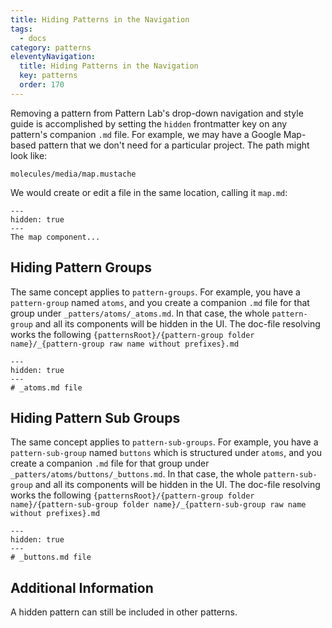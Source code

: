 ```yaml
---
title: Hiding Patterns in the Navigation
tags:
  - docs
category: patterns
eleventyNavigation:
  title: Hiding Patterns in the Navigation
  key: patterns
  order: 170
---
```


Removing a pattern from Pattern Lab's drop-down navigation and style guide is accomplished by setting the `hidden` frontmatter key on any pattern's companion `.md` file. For example, we may have a Google Map-based pattern that we don't need for a particular project. The path might look like:

    molecules/media/map.mustache

We would create or edit a file in the same location, calling it `map.md`:

```
---
hidden: true
---
The map component...
```

## Hiding Pattern Groups

The same concept applies to `pattern-groups`. For example, you have a `pattern-group` named `atoms`, and you create a companion `.md` file for that group under `_patters/atoms/_atoms.md`. In that case, the whole `pattern-group` and all its components will be hidden in the UI. The doc-file resolving works the following `{patternsRoot}/{pattern-group folder name}/_{pattern-group raw name without prefixes}.md`

```
---
hidden: true
---
# _atoms.md file
```

## Hiding Pattern Sub Groups

The same concept applies to `pattern-sub-groups`. For example, you have a `pattern-sub-group` named `buttons` which is structured under `atoms`, and you create a companion `.md` file for that group under `_patters/atoms/buttons/_buttons.md`. In that case, the whole `pattern-sub-group` and all its components will be hidden in the UI. The doc-file resolving works the following `{patternsRoot}/{pattern-group folder name}/{pattern-sub-group folder name}/_{pattern-sub-group raw name without prefixes}.md`

```
---
hidden: true
---
# _buttons.md file
```

## Additional Information

A hidden pattern can still be included in other patterns.